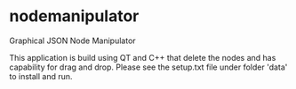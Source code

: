 # nodemanipulator
Graphical JSON Node Manipulator

This application is build using QT and C++ that delete the nodes and has capability for drag and drop. Please see the setup.txt file
under folder 'data' to install and run.
